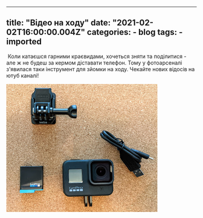 
---
title: "Відео на ходу"
date: "2021-02-02T16:00:00.004Z"
categories:
    - blog
tags:
    - imported
---

 Коли катаєшся гарними краєвидами, хочеться зняти та поділитися \- але ж не будеш за кермом діставати телефон. Тому у фотоарсеналі з'явилася таки інструмент для зйомки на ходу. Чекайте нових відосів на ютуб каналі!  


  


[![](thumb_00.jpg)](img00.jpg)  
  



